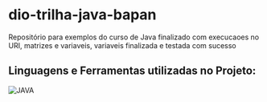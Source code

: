 # dio-trilha-java-bapan
Repositório para exemplos do curso de Java finalizado com execucaoes no URI, matrizes e variaveis, variaveis finalizada e testada com sucesso 

## Linguagens e Ferramentas utilizadas no Projeto:

![JAVA](https://img.shields.io/badge/Java-ED8B00?style=for-the-badge&logo=openjdk&logoColor=white)

